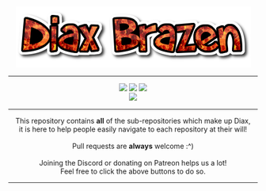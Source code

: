 <!--
 * Created by Comporment on 11/04/2017 at 22:40
 * Is it a bird, is it a plane? Nope, it's another file header.
-->
<html>
    <div align = "center">
        <a href="https://github.com/DiaxBot/Diax"><img src="resources/images/brazen_banner.png"></a>
        <hr />
        <a href="https://github.com/Comportment"><img src="https://img.shields.io/badge/Made_By-Comportment-green.svg?style=plastic"></a>
        <a href="https://github.com/Comportment"><img src="https://img.shields.io/badge/Version_Number-0.0.4-yellow.svg?style=plastic"></a>
        <a href="https://www.patreon.com/Diax"><img src="https://img.shields.io/badge/Donate-Patreon-blue.svg?style=plastic"></a>
        <br />
        <a href="https://discord.gg/c6M8PJZ"><img src="https://discordapp.com/api/guilds/293889712014360586/embed.png"></a>
        <hr />
        <p>This repository contains <b>all</b> of the sub-repositories which make up Diax,<br />it is here to help people easily navigate to each repository at their will!<br /><br />Pull requests are <b>always</b> welcome :^)<br /><br />Joining the Discord or donating on Patreon helps us a lot!<br />Feel free to click the above buttons to do so.<p/>
        <hr />
    </div>
</html>